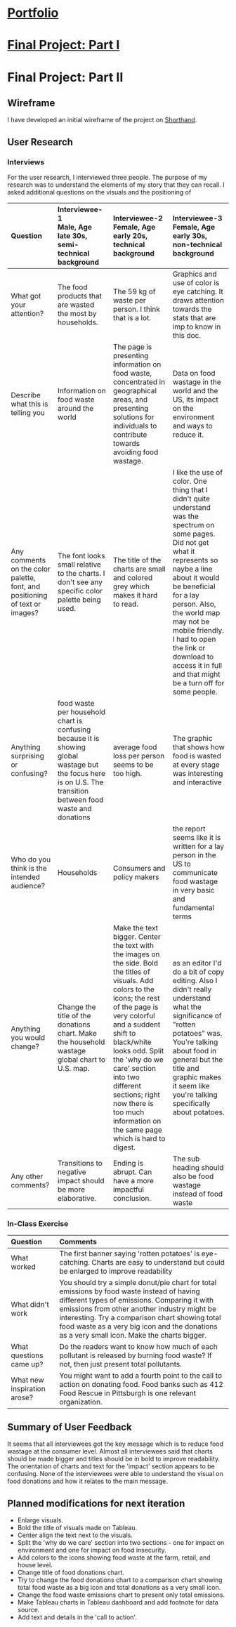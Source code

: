 # [Portfolio](https://mahrukh-k.github.io/Portfolio/)

# [Final Project: Part I](https://mahrukh-k.github.io/Portfolio/Final_Project_Part1_Mahrukh.html)

# Final Project: Part II

## Wireframe
I have developed an initial wireframe of the project on [Shorthand](https://preview.shorthand.com/qHdqBbjv1jsUFWFh). 

## User Research

### Interviews
For the user research, I interviewed three people. The purpose of my research was to understand the elements of my story that they can recall. I asked additional questions on the visuals and the positioning of 



Question  | Interviewee-1 <br /> Male, Age late 30s, semi-technical background | Interviewee-2 <br /> Female, Age early 20s, technical background | Interviewee-3 <br />  Female, Age early 30s, non-technical background |
|:--------- |:-----------|:-----------|:------------|
What got your attention? | The food products that are wasted the most by households. | The 59 kg of waste per person. I think that is a lot.| Graphics and use of color is eye catching. It draws attention towards the stats that are imp to know in this doc. |
Describe what this is telling you | Information on food waste around the world  | The page is presenting  information on food waste, concentrated in geographical areas, and presenting solutions for individuals to contribute towards avoiding food wastage. | Data on food wastage in the world and the US, its impact on the environment and ways to reduce it. |
Any comments on the color palette, font, and positioning of text or images? | The font looks small relative to the charts. I don't see any specific color palette being used. | The title of the charts are small and colored grey which makes it hard to read.  | I like the use of color. One thing that I didn't quite understand was the spectrum on some pages. Did not get what it represents so naybe a line about it would be beneficial for a lay person. Also, the world map may not be mobile friendly. I had to open the link or download to access it in full and that might be a turn off for some people. |
Anything surprising or confusing? | food waste per household chart is confusing because it is showing global wastage but the focus here is on U.S. The transition between food waste and donations | average food loss per person seems to be too high. | The graphic that shows how food is wasted at every stage was interesting and interactive |
Who do you think is the intended audience? | Households | Consumers and policy makers | the report seems like it is written for a lay person   in the US to communicate food wastage in very basic and fundamental terms |
Anything you would change? | Change the title of the donations chart. Make the household wastage global chart to U.S. map. | Make the text bigger. Center the text with the images on the side. Bold the titles of visuals. Add colors to the icons; the rest of the page is very colorful and a suddent shift to black/white looks odd. Split the 'why do we care' section into two different sections; right now there is too much information on the same page which is hard to digest. | as an editor I'd do a bit of copy editing. Also I didn't really understand what the significance of "rotten potatoes" was. You're talking about food in general but the title and graphic makes it seem like you're talking specifically about potatoes. |
Any other comments? | Transitions to negative impact should be more elaborative.  | Ending is abrupt. Can have a more impactful conclusion. | The sub heading should also be food wastage instead of food waste |


### In-Class Exercise
Question | Comments |
:--------- |:-----------|
What worked | The first banner saying 'rotten potatoes' is eye-catching. Charts are easy to understand but could be enlarged to improve readability |
What didn't work | You should try a simple donut/pie chart for total emissions by food waste instead of having different types of emissions. Comparing it with emissions from other another industry might be interesting. Try a comparison chart showing total food waste as a very big icon and the donations as a very small icon. Make the charts bigger. |
What questions came up? | Do the readers want to know how much of each pollutant is released by burning food waste? If not, then just present total pollutants. |
What new inspiration arose? | You might want to add a fourth point to the call to action on donating food. Food banks such as 412 Food Rescue in Pittsburgh is one relevant organization. |

## Summary of User Feedback
It seems that all interviewees got the key message which is to reduce food wastage at the consumer level. Almost all interviewees said that charts should be made bigger and titles should be in bold to improve readability. The orientation of charts and text for the 'impact' section appears to be confusing. None of the interviewees were able to understand the visual on food donations and how it relates to the main message. 

## Planned modifications for next iteration
* Enlarge visuals.
* Bold the title of visuals made on Tableau.
* Center align the text next to the visuals.
* Split the 'why do we care' section into two sections - one for impact on environment and one for impact on food insecurity.
* Add colors to the icons showing food waste at the farm, retail, and house level.
* Change title of food donations chart.
* Try to change the food donations chart to a comparison chart showing total food waste as a big icon and total donations as a very small icon.
* Change the food waste emissions chart to present only total emissions.
* Make Tableau charts in Tableau dashboard and add footnote for data source. 
* Add text and details in the 'call to action'.
